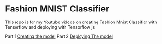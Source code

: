 # Fashion MNIST Classifier

This repo is for my Youtube videos on creating Fashion Mnist Classifier with Tensorflow and deploying with Tensorflow js 

Part 1 [Creating the model](https://www.youtube.com/watch?v=oRmMMYj4dkc)
Part 2 [Deploying The model ](https://youtu.be/6yqMovGDSsE)
